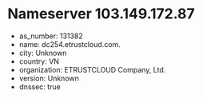 # Nameserver 103.149.172.87

* as_number: 131382
* name: dc254.etrustcloud.com.
* city: Unknown
* country: VN
* organization: ETRUSTCLOUD Company, Ltd.
* version: Unknown
* dnssec: true
